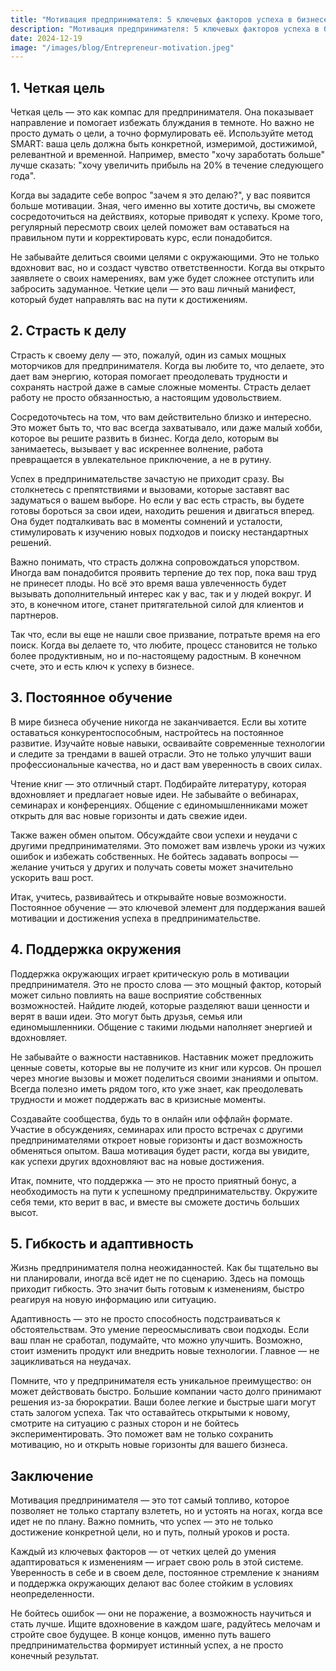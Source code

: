 ```yaml
---  
title: "Мотивация предпринимателя: 5 ключевых факторов успеха в бизнесе"  
description: "Мотивация предпринимателя: 5 ключевых факторов успеха в бизнесе"  
date: 2024-12-19
image: "/images/blog/Entrepreneur-motivation.jpeg" 
---
```


## 1. Четкая цель

Четкая цель — это как компас для предпринимателя. Она показывает направление и помогает избежать блуждания в темноте. Но важно не просто думать о цели, а точно формулировать её. Используйте метод SMART: ваша цель должна быть конкретной, измеримой, достижимой, релевантной и временной. Например, вместо "хочу заработать больше" лучше сказать: "хочу увеличить прибыль на 20% в течение следующего года". 

Когда вы зададите себе вопрос "зачем я это делаю?", у вас появится больше мотивации. Зная, чего именно вы хотите достичь, вы сможете сосредоточиться на действиях, которые приводят к успеху. Кроме того, регулярный пересмотр своих целей поможет вам оставаться на правильном пути и корректировать курс, если понадобится.

Не забывайте делиться своими целями с окружающими. Это не только вдохновит вас, но и создаст чувство ответственности. Когда вы открыто заявляете о своих намерениях, вам уже будет сложнее отступить или забросить задуманное. Четкие цели — это ваш личный манифест, который будет направлять вас на пути к достижениям.
## 2. Страсть к делу

Страсть к своему делу — это, пожалуй, один из самых мощных моторчиков для предпринимателя. Когда вы любите то, что делаете, это дает вам энергию, которая помогает преодолевать трудности и сохранять настрой даже в самые сложные моменты. Страсть делает работу не просто обязанностью, а настоящим удовольствием.

Сосредоточьтесь на том, что вам действительно близко и интересно. Это может быть то, что вас всегда захватывало, или даже малый хобби, которое вы решите развить в бизнес. Когда дело, которым вы занимаетесь, вызывает у вас искреннее волнение, работа превращается в увлекательное приключение, а не в рутину.

Успех в предпринимательстве зачастую не приходит сразу. Вы столкнетесь с препятствиями и вызовами, которые заставят вас задуматься о вашем выборе. Но если у вас есть страсть, вы будете готовы бороться за свои идеи, находить решения и двигаться вперед. Она будет подталкивать вас в моменты сомнений и усталости, стимулировать к изучению новых подходов и поиску нестандартных решений.

Важно понимать, что страсть должна сопровождаться упорством. Иногда вам понадобится проявить терпение до тех пор, пока ваш труд не принесет плоды. Но всё это время ваша увлеченность будет вызывать дополнительный интерес как у вас, так и у людей вокруг. И это, в конечном итоге, станет притягательной силой для клиентов и партнеров.

Так что, если вы еще не нашли свое призвание, потратьте время на его поиск. Когда вы делаете то, что любите, процесс становится не только более продуктивным, но и по-настоящему радостным. В конечном счете, это и есть ключ к успеху в бизнесе.
## 3. Постоянное обучение

В мире бизнеса обучение никогда не заканчивается. Если вы хотите оставаться конкурентоспособным, настройтесь на постоянное развитие. Изучайте новые навыки, осваивайте современные технологии и следите за трендами в вашей отрасли. Это не только улучшит ваши профессиональные качества, но и даст вам уверенность в своих силах.

Чтение книг — это отличный старт. Подбирайте литературу, которая вдохновляет и предлагает новые идеи. Не забывайте о вебинарах, семинарах и конференциях. Общение с единомышленниками может открыть для вас новые горизонты и дать свежие идеи.

Также важен обмен опытом. Обсуждайте свои успехи и неудачи с другими предпринимателями. Это поможет вам извлечь уроки из чужих ошибок и избежать собственных. Не бойтесь задавать вопросы — желание учиться у других и получать советы может значительно ускорить ваш рост.

Итак, учитесь, развивайтесь и открывайте новые возможности. Постоянное обучение — это ключевой элемент для поддержания вашей мотивации и достижения успеха в предпринимательстве.
## 4. Поддержка окружения

Поддержка окружающих играет критическую роль в мотивации предпринимателя. Это не просто слова — это мощный фактор, который может сильно повлиять на ваше восприятие собственных возможностей. Найдите людей, которые разделяют ваши ценности и верят в ваши идеи. Это могут быть друзья, семья или единомышленники. Общение с такими людьми наполняет энергией и вдохновляет.

Не забывайте о важности наставников. Наставник может предложить ценные советы, которые вы не получите из книг или курсов. Он прошел через многие вызовы и может поделиться своими знаниями и опытом. Всегда полезно иметь рядом того, кто уже знает, как преодолевать трудности и может поддержать вас в кризисные моменты.

Создавайте сообщества, будь то в онлайн или оффлайн формате. Участие в обсуждениях, семинарах или просто встречах с другими предпринимателями откроет новые горизонты и даст возможность обменяться опытом. Ваша мотивация будет расти, когда вы увидите, как успехи других вдохновляют вас на новые достижения.

Итак, помните, что поддержка — это не просто приятный бонус, а необходимость на пути к успешному предпринимательству. Окружите себя теми, кто верит в вас, и вместе вы сможете достичь больших высот.
## 5. Гибкость и адаптивность

Жизнь предпринимателя полна неожиданностей. Как бы тщательно вы ни планировали, иногда всё идет не по сценарию. Здесь на помощь приходит гибкость. Это значит быть готовым к изменениям, быстро реагируя на новую информацию или ситуацию.

Адаптивность — это не просто способность подстраиваться к обстоятельствам. Это умение переосмысливать свои подходы. Если ваш план не сработал, подумайте, что можно улучшить. Возможно, стоит изменить продукт или внедрить новые технологии. Главное — не зацикливаться на неудачах.

Помните, что у предпринимателя есть уникальное преимущество: он может действовать быстро. Большие компании часто долго принимают решения из-за бюрократии. Ваши более легкие и быстрые шаги могут стать залогом успеха. Так что оставайтесь открытыми к новому, смотрите на ситуацию с разных сторон и не бойтесь экспериментировать. Это поможет вам не только сохранить мотивацию, но и открыть новые горизонты для вашего бизнеса.
## Заключение

Мотивация предпринимателя — это тот самый топливо, которое позволяет не только стартапу взлететь, но и устоять на ногах, когда все идет не по плану. Важно помнить, что успех — это не только достижение конкретной цели, но и путь, полный уроков и роста. 

Каждый из ключевых факторов — от четких целей до умения адаптироваться к изменениям — играет свою роль в этой системе. Уверенность в себе и в своем деле, постоянное стремление к знаниям и поддержка окружающих делают вас более стойким в условиях неопределенности. 

Не бойтесь ошибок — они не поражение, а возможность научиться и стать лучше. Ищите вдохновение в каждом шаге, радуйтесь мелочам и стройте свое будущее. В конце концов, именно путь вашего предпринимательства формирует истинный успех, а не просто конечный результат.
